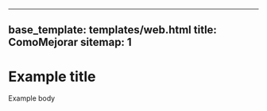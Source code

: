 
---
base_template: templates/web.html
title: ComoMejorar
sitemap: 1
---

# Example title

Example body
